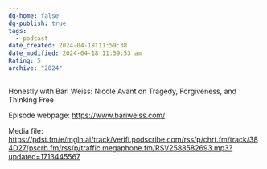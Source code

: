 ```yaml
---
dg-home: false
dg-publish: true
tags:
  - podcast
date_created: 2024-04-18T11:59:38
date_modified: 2024-04-18 11:59:53 am
Rating: 5
archive: "2024"
---
```


Honestly with Bari Weiss: Nicole Avant on Tragedy, Forgiveness, and Thinking Free

Episode webpage: https://www.bariweiss.com/

Media file: https://pdst.fm/e/mgln.ai/track/verifi.podscribe.com/rss/p/chrt.fm/track/384D27/pscrb.fm/rss/p/traffic.megaphone.fm/RSV2588582693.mp3?updated=1713445567